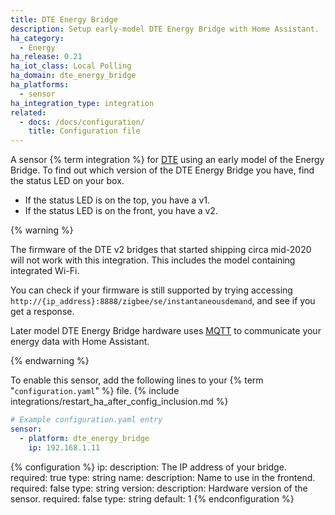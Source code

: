 ```yaml
---
title: DTE Energy Bridge
description: Setup early-model DTE Energy Bridge with Home Assistant.
ha_category:
  - Energy
ha_release: 0.21
ha_iot_class: Local Polling
ha_domain: dte_energy_bridge
ha_platforms:
  - sensor
ha_integration_type: integration
related:
  - docs: /docs/configuration/
    title: Configuration file
---
```


A sensor {% term integration %} for [DTE](https://www.newlook.dteenergy.com/) using an early model of the Energy Bridge. To find out which version of the DTE Energy Bridge you have, find the status LED on your box.

 - If the status LED is on the top, you have a v1.
 - If the status LED is on the front, you have a v2.

{% warning %}

The firmware of the DTE v2 bridges that started shipping circa mid-2020 will not work with this integration. This includes the model containing integrated Wi-Fi.

You can check if your firmware is still supported by trying accessing `http://{ip_address}:8888/zigbee/se/instantaneousdemand`, and see if
you get a response.

Later model DTE Energy Bridge hardware uses [MQTT](https://www.home-assistant.io/integrations/mqtt/) to communicate your energy data with Home Assistant.

{% endwarning %}

To enable this sensor, add the following lines to your {% term "`configuration.yaml`" %} file.
{% include integrations/restart_ha_after_config_inclusion.md %}

```yaml
# Example configuration.yaml entry
sensor:
  - platform: dte_energy_bridge
    ip: 192.168.1.11
```

{% configuration %}
ip:
  description: The IP address of your bridge.
  required: true
  type: string
name:
  description: Name to use in the frontend.
  required: false
  type: string
version:
  description: Hardware version of the sensor.
  required: false
  type: string
  default: 1
{% endconfiguration %}

